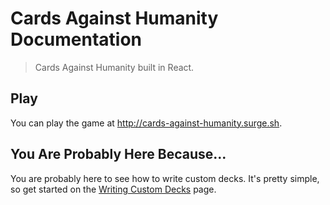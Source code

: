 # Cards Against Humanity Documentation
> Cards Against Humanity built in React.

## Play
You can play the game at http://cards-against-humanity.surge.sh.

## You Are Probably Here Because...
You are probably here to see how to write custom decks. It's pretty simple, so get started on the [Writing Custom Decks](custom-decks.md) page.
